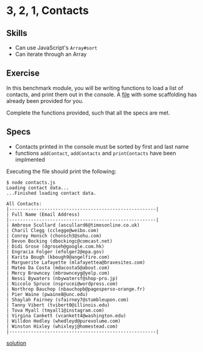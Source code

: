 # 3, 2, 1, Contacts

## Skills

- Can use JavaScript's `Array#sort`
- Can iterate through an Array

## Exercise

In this benchmark module, you will be writing functions to load a list of contacts, and print them out in the console. A [file](./contacts.js) with some scaffolding has already been provided for you.

Complete the functions provided, such that all the specs are met.

## Specs

- Contacts printed in the console must be sorted by first and last name
- functions `addContact`, `addContacts` and `printContacts` have been implmented

Executing the file should print the following:
```
$ node contacts.js
Loading contact data...
...Finished loading contact data.

All Contacts:
|------------------------------------------------------|
| Full Name (Email Address)
|------------------------------------------------------|
| Ambrose Scullard (ascullard6@timesonline.co.uk)
| Charil Clegg (cclegge@weibo.com)
| Conroy Honsch (chonsch3@sohu.com)
| Devon Bocking (dbockingc@comcast.net)
| Didi Grose (dgroseh@google.com.hk)
| Engracia Folger (efolger2@epa.gov)
| Karita Bough (kbough9@angelfire.com)
| Marguerite Lafayette (mlafayettea@bravesites.com)
| Mateo Da Costa (mdacosta5@about.com)
| Mercy Browncey (mbrownceyg@yelp.com)
| Nessi Bywaters (nbywatersf@shop-pro.jp)
| Niccolo Spruce (nsprucei@wordpress.com)
| Northrop Bauchop (nbauchopb@pagesperso-orange.fr)
| Pier Waine (pwaine8@unc.edu)
| Shaylah Fairney (sfairney7@stumbleupon.com)
| Tanny Vibert (tvibert0@illinois.edu)
| Tova Myall (tmyall1@instagram.com)
| Virgina Cankett (vcankett4@washington.edu)
| Willdon Hedley (whedleyd@purevolume.com)
| Winston Hixley (whixleyj@homestead.com)
|------------------------------------------------------|
```
[solution](./contacts-solution.js)
